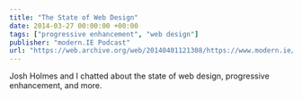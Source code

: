 ```yaml
---
title: "The State of Web Design"
date: 2014-03-27 00:00:00 +00:00
tags: ["progressive enhancement", "web design"]
publisher: "modern.IE Podcast"
url: "https://web.archive.org/web/20140401121308/https://www.modern.ie/en-us/podcast/modernie-podcast-with-aaron-gustafson"
---
```


Josh Holmes and I chatted about the state of web design, progressive enhancement, and more.
